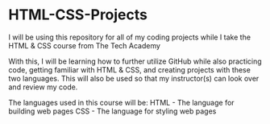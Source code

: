 # HTML-CSS-Projects
I will be using this repository for all of my coding projects while I take the HTML &amp; CSS course from The Tech Academy

With this, I will be learning how to further utilize GitHub while also practicing code, getting familiar with HTML & CSS, and creating projects with these two languages. This will also be used so that my instructor(s) can look over and review my code.

The languages used in this course will be:
HTML - The language for building web pages
CSS - The language for styling web pages
